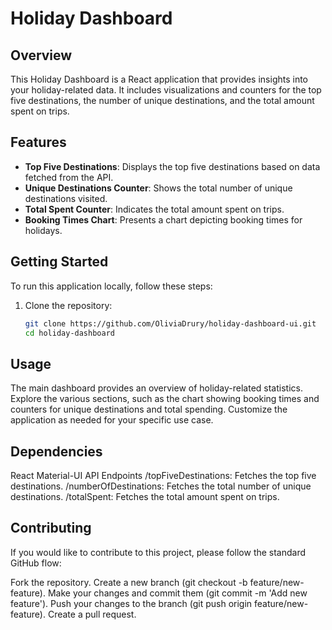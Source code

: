 # Holiday Dashboard

## Overview
This Holiday Dashboard is a React application that provides insights into your holiday-related data. It includes visualizations and counters for the top five destinations, the number of unique destinations, and the total amount spent on trips.

## Features
- **Top Five Destinations**: Displays the top five destinations based on data fetched from the API.
- **Unique Destinations Counter**: Shows the total number of unique destinations visited.
- **Total Spent Counter**: Indicates the total amount spent on trips.
- **Booking Times Chart**: Presents a chart depicting booking times for holidays.

## Getting Started
To run this application locally, follow these steps:

1. Clone the repository:
   ```bash
   git clone https://github.com/OliviaDrury/holiday-dashboard-ui.git
   cd holiday-dashboard


## Usage
The main dashboard provides an overview of holiday-related statistics.
Explore the various sections, such as the chart showing booking times and counters for unique destinations and total spending.
Customize the application as needed for your specific use case.

## Dependencies
React
Material-UI
API Endpoints
/topFiveDestinations: Fetches the top five destinations.
/numberOfDestinations: Fetches the total number of unique destinations.
/totalSpent: Fetches the total amount spent on trips.

## Contributing
If you would like to contribute to this project, please follow the standard GitHub flow:

Fork the repository.
Create a new branch (git checkout -b feature/new-feature).
Make your changes and commit them (git commit -m 'Add new feature').
Push your changes to the branch (git push origin feature/new-feature).
Create a pull request.